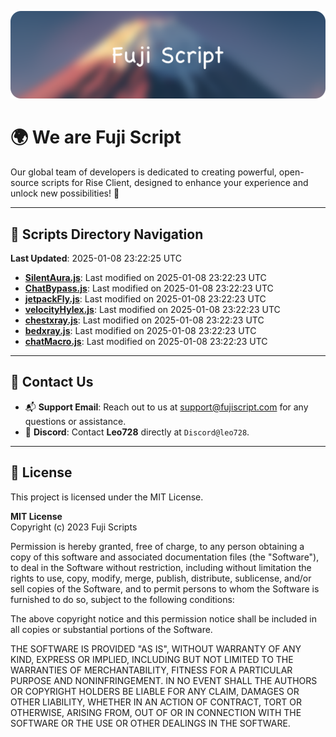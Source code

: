 ![Banner](.github/b.webp)

# 🌍 **We are Fuji Script**

Our global team of developers is dedicated to creating powerful, open-source scripts for Rise Client, designed to enhance your experience and unlock new possibilities! 🌟

---
<!-- SCRIPTS_NAVIGATION_START -->
## 📂 **Scripts Directory Navigation**

**Last Updated**: 2025-01-08 23:22:25 UTC

- **[SilentAura.js](scripts/SilentAura.js)**: Last modified on 2025-01-08 23:22:23 UTC
- **[ChatBypass.js](scripts/ChatBypass.js)**: Last modified on 2025-01-08 23:22:23 UTC
- **[jetpackFly.js](scripts/jetpackFly.js)**: Last modified on 2025-01-08 23:22:23 UTC
- **[velocityHylex.js](scripts/velocityHylex.js)**: Last modified on 2025-01-08 23:22:23 UTC
- **[chestxray.js](scripts/chestxray.js)**: Last modified on 2025-01-08 23:22:23 UTC
- **[bedxray.js](scripts/bedxray.js)**: Last modified on 2025-01-08 23:22:23 UTC
- **[chatMacro.js](scripts/chatMacro.js)**: Last modified on 2025-01-08 23:22:23 UTC

<!-- SCRIPTS_NAVIGATION_END -->

---

## 💬 **Contact Us**  
- 📬 **Support Email**: Reach out to us at [support@fujiscript.com](mailto:support@fujiscript.com) for any questions or assistance.  
- 💬 **Discord**: Contact **Leo728** directly at `Discord@leo728`.

---

## 📜 **License**

This project is licensed under the MIT License.  

**MIT License**  
Copyright (c) 2023 Fuji Scripts  

Permission is hereby granted, free of charge, to any person obtaining a copy of this software and associated documentation files (the "Software"), to deal in the Software without restriction, including without limitation the rights to use, copy, modify, merge, publish, distribute, sublicense, and/or sell copies of the Software, and to permit persons to whom the Software is furnished to do so, subject to the following conditions:  

The above copyright notice and this permission notice shall be included in all copies or substantial portions of the Software.  

THE SOFTWARE IS PROVIDED "AS IS", WITHOUT WARRANTY OF ANY KIND, EXPRESS OR IMPLIED, INCLUDING BUT NOT LIMITED TO THE WARRANTIES OF MERCHANTABILITY, FITNESS FOR A PARTICULAR PURPOSE AND NONINFRINGEMENT. IN NO EVENT SHALL THE AUTHORS OR COPYRIGHT HOLDERS BE LIABLE FOR ANY CLAIM, DAMAGES OR OTHER LIABILITY, WHETHER IN AN ACTION OF CONTRACT, TORT OR OTHERWISE, ARISING FROM, OUT OF OR IN CONNECTION WITH THE SOFTWARE OR THE USE OR OTHER DEALINGS IN THE SOFTWARE.  
